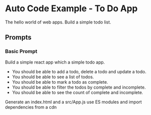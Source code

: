 # Auto Code Example - To Do App

The hello world of web apps. Build a simple todo list.

## Prompts

### Basic Prompt

Build a simple react app which a simple todo app.
 - You should be able to add a todo, delete a todo and update a todo.
 - You should be able to see a list of todos.
 - You should be able to mark a todo as complete.
 - You should be able to filter the todos by complete and incomplete.
 - You should be able to see the count of complete and incomplete.

Generate an index.html and a src/App.js use ES modules and import dependencies from a cdn

